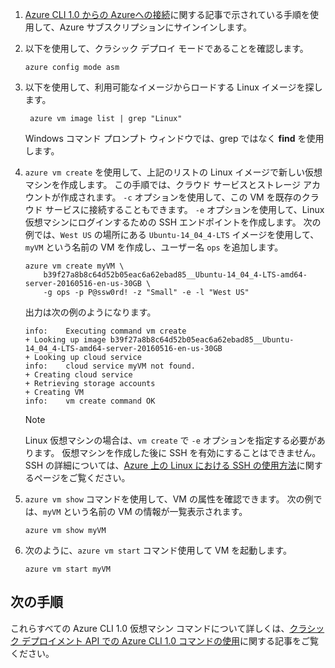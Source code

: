 
1. [Azure CLI 1.0 からの Azureへの接続](/cli/azure/authenticate-azure-cli)に関する記事で示されている手順を使用して、Azure サブスクリプションにサインインします。

2. 以下を使用して、クラシック デプロイ モードであることを確認します。

    ```azurecli
    azure config mode asm
    ```

3. 以下を使用して、利用可能なイメージからロードする Linux イメージを探します。

   ```azurecli   
    azure vm image list | grep "Linux"
    ```
   
    Windows コマンド プロンプト ウィンドウでは、grep ではなく **find** を使用します。
   
4. `azure vm create` を使用して、上記のリストの Linux イメージで新しい仮想マシンを作成します。 この手順では、クラウド サービスとストレージ アカウントが作成されます。 `-c` オプションを使用して、この VM を既存のクラウド サービスに接続することもできます。 `-e` オプションを使用して、Linux 仮想マシンにログインするための SSH エンドポイントを作成します。 次の例では、`West US` の場所にある `Ubuntu-14_04_4-LTS` イメージを使用して、`myVM` という名前の VM を作成し、ユーザー名 `ops` を追加します。
   
    ```azurecli
    azure vm create myVM \
        b39f27a8b8c64d52b05eac6a62ebad85__Ubuntu-14_04_4-LTS-amd64-server-20160516-en-us-30GB \
        -g ops -p P@ssw0rd! -z "Small" -e -l "West US"
    ```

    出力は次の例のようになります。

    ```azurecli
    info:    Executing command vm create
    + Looking up image b39f27a8b8c64d52b05eac6a62ebad85__Ubuntu-14_04_4-LTS-amd64-server-20160516-en-us-30GB
    + Looking up cloud service
    info:    cloud service myVM not found.
    + Creating cloud service
    + Retrieving storage accounts
    + Creating VM
    info:    vm create command OK
    ```
   
   > [!NOTE]
   > Linux 仮想マシンの場合は、`vm create` で `-e` オプションを指定する必要があります。 仮想マシンを作成した後に SSH を有効にすることはできません。 SSH の詳細については、[Azure 上の Linux における SSH の使用方法](../articles/virtual-machines/linux/mac-create-ssh-keys.md?toc=%2fazure%2fvirtual-machines%2flinux%2ftoc.json)に関するページをご覧ください。

5. `azure vm show` コマンドを使用して、VM の属性を確認できます。 次の例では、`myVM` という名前の VM の情報が一覧表示されます。

    ```azurecli   
    azure vm show myVM
    ```

6. 次のように、`azure vm start` コマンド使用して VM を起動します。

    ```azurecli
    azure vm start myVM
    ```

## <a name="next-steps"></a>次の手順
これらすべての Azure CLI 1.0 仮想マシン コマンドについて詳しくは、[クラシック デプロイメント API での Azure CLI 1.0 コマンドの使用](https://docs.microsoft.com/cli/azure/get-started-with-az-cli2)に関する記事をご覧ください。

